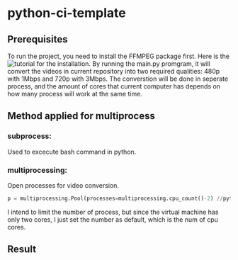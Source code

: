 # python-ci-template
## Prerequisites
To run the project, you need to install the FFMPEG package first. Here is the ![tutorial](https://www.wikihow.com/Install-FFmpeg-on-Windows) for the installation.
By running the main.py promgram, it will convert the videos in current repository into two required qualities: 480p with 1Mbps and 720p with 3Mbps. The converstion will be done in seperate process, and the amount of cores that current computer has depends on how many process will work at the same time.
## Method applied for multiprocess
### subprocess:
Used to excecute bash command in python.
### multiprocessing:
Open processes for video conversion.
```python
p = multiprocessing.Pool(processes=multiprocessing.cpu_count()-2) //python
```
I intend to limit the number of process, but since the virtual machine has only two cores, I just set the number as default, which is the num of cpu cores.
## Result  
